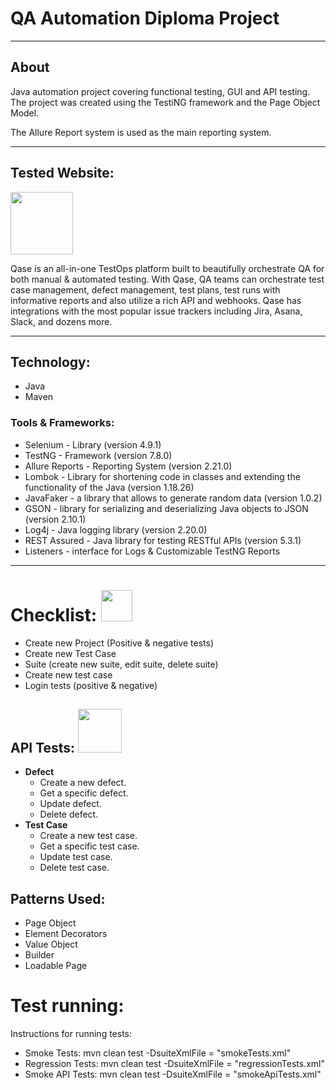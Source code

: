 # QA Automation Diploma Project

---

## About

Java automation project covering functional testing, GUI and API testing. The project was created using the TestiNG
framework and the Page Object Model.

The Allure Report system is used as the main reporting system.


---

## Tested Website:

<a href="https://qase.io/">
<img src="https://d36r73waboa44k.cloudfront.net/2023/01/qase-logo-blog.png"  height="100" /> </a>

Qase is an all-in-one TestOps platform built to beautifully orchestrate QA for both manual & automated testing. With
Qase, QA teams can orchestrate test case management, defect management, test plans, test runs with informative reports
and also utilize a rich API and webhooks. Qase has integrations with the most popular issue trackers including Jira,
Asana, Slack, and dozens more.


---

## Technology:

* Java
* Maven

### Tools & Frameworks:

* Selenium - Library (version 4.9.1)
* TestNG - Framework (version 7.8.0)
* Allure Reports - Reporting System (version 2.21.0)
* Lombok - Library for shortening code in classes and extending the functionality of the Java (version 1.18.26)
* JavaFaker - a library that allows to generate random data (version 1.0.2)
* GSON - library for serializing and deserializing Java objects to JSON (version 2.10.1)
* Log4j - Java logging library (version 2.20.0)
* REST Assured - Java library for testing RESTful APIs (version 5.3.1)
* Listeners - interface for Logs & Customizable TestNG Reports

---


# Checklist:   <img src="https://encrypted-tbn0.gstatic.com/images?q=tbn:ANd9GcT-2zxrPS-jxOUT69kT4EX_KT8EhdK8mbqYVA&usqp=CAU"  height="50" /> </a>

* Create new Project (Positive & negative tests)
* Create new Test Case 
* Suite (create new suite, edit suite, delete suite)
* Create new test case
* Login tests (positive & negative)








## API Tests: <img src="https://static.vecteezy.com/system/resources/previews/021/730/337/non_2x/api-icon-vector.jpg"  height="70" /> </a>

* **Defect**                            
    * Create a new defect.
    * Get a specific defect.
    * Update defect.
    * Delete defect.
* **Test Case**
    * Create a new test case.
    * Get a specific test case.
    * Update test case.
    * Delete test case.

## Patterns Used: 

* Page Object
* Element Decorators 
* Value Object
* Builder 
* Loadable Page 

# Test running:
Instructions for running tests:

* Smoke Tests: mvn clean test -DsuiteXmlFile = "smokeTests.xml"
* Regression Tests: mvn clean test -DsuiteXmlFile = "regressionTests.xml"
* Smoke API Tests: mvn clean test -DsuiteXmlFile = "smokeApiTests.xml"




    



    

